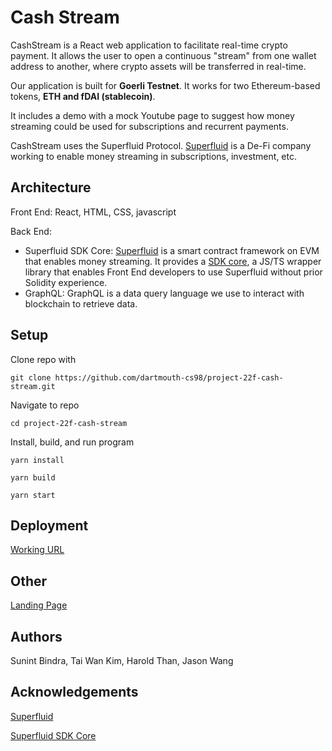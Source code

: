 # Cash Stream

CashStream is a React web application to facilitate real-time crypto payment. It allows the user to open a continuous "stream" from one wallet address to another, where crypto assets will be transferred in real-time.

Our application is built for **Goerli Testnet**. It works for two Ethereum-based tokens, **ETH and fDAI (stablecoin)**.

It includes a demo with a mock Youtube page to suggest how money streaming could be used for subscriptions and recurrent payments.

CashStream uses the Superfluid Protocol. [Superfluid](https://www.superfluid.finance/) is a De-Fi company working to enable money streaming in subscriptions, investment, etc.

## Architecture

Front End: React, HTML, CSS, javascript

Back End:
* Superfluid SDK Core: [Superfluid](https://docs.superfluid.finance/superfluid/) is a smart contract framework on EVM that enables money streaming.
It provides a [SDK core](https://docs.superfluid.finance/superfluid/developers/sdk-core), a JS/TS wrapper library that enables Front End developers to use Superfluid without prior Solidity experience.
* GraphQL: GraphQL is a data query language we use to interact with blockchain to retrieve data.

## Setup

Clone repo with
```
git clone https://github.com/dartmouth-cs98/project-22f-cash-stream.git
```
Navigate to repo
```
cd project-22f-cash-stream 
```
Install, build, and run program
```
yarn install
```
```
yarn build
```
```
yarn start
```

## Deployment

[Working URL](cash-stream.surge.sh/) 

## Other

[Landing Page](http://cashstreamcrypto.com)

## Authors

Sunint Bindra, Tai Wan Kim, Harold Than, Jason Wang

## Acknowledgements

[Superfluid](https://docs.superfluid.finance/superfluid/)

[Superfluid SDK Core](https://docs.superfluid.finance/superfluid/developers/sdk-core)
